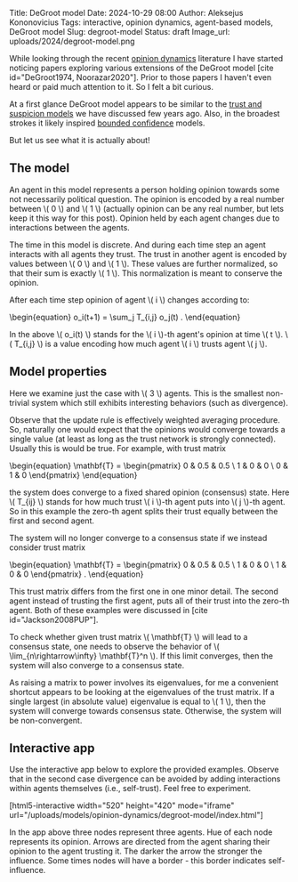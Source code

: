 Title: DeGroot model
Date: 2024-10-29 08:00
Author: Aleksejus Kononovicius
Tags: interactive, opinion dynamics, agent-based models, DeGroot model
Slug: degroot-model
Status: draft
Image_url: uploads/2024/degroot-model.png

While looking through the recent [opinion dynamics](/tag/opinion-dynamics/)
literature I have started noticing papers exploring various extensions of
the DeGroot model [cite id="DeGroot1974, Noorazar2020"]. Prior to those papers I haven't
even heard or paid much attention to it. So I felt a bit curious.

At a first glance DeGroot model appears to be similar to the [trust and
suspicion models]({filename}/articles/2019/ishii-trust-suspicion-model.md) we have
discussed few years ago. Also, in the broadest strokes it likely inspired
[bounded confidence](/tag/bounded-confidence/) models.

But let us see what it is actually about!
<!--more-->

## The model

An agent in this model represents a person holding opinion towards some not
necessarily political question. The opinion is encoded by a real number
between \\\( 0 \\\) and \\\( 1 \\\) (actually opinion can be any real
number, but lets keep it this way for this post). Opinion held by each agent
changes due to interactions between the agents.

The time in this model is discrete. And during each time step an agent
interacts with all agents they trust. The trust in another agent is encoded
by values between \\\( 0 \\\) and \\\( 1 \\\). These values are further
normalized, so that their sum is exactly \\\( 1 \\\). This normalization is
meant to conserve the opinion.

After each time step opinion of agent \\\( i \\\) changes according to:

\begin{equation}
    o\_i(t+1) = \sum\_j T\_{i,j} o\_j(t) .
\end{equation}

In the above \\\( o\_i(t) \\\) stands for the \\\( i \\\)-th agent's opinion
at time \\\( t \\\). \\\( T\_{i,j} \\\) is a value encoding how much agent
\\\( i \\\) trusts agent \\\( j \\\).

## Model properties

Here we examine just the case with \\\( 3 \\\) agents. This is the smallest
non-trivial system which still exhibits interesting behaviors (such as
divergence).

Observe that the update rule is effectively weighted averaging procedure.
So, naturally one would expect that the opinions would converge towards a
single value (at least as long as the trust network is strongly connected).
Usually this is would be true. For example, with trust matrix

\begin{equation}
    \mathbf{T} = \begin{pmatrix}
            0 & 0.5 & 0.5 \\
            1 & 0 & 0 \\
            0 & 1 & 0
        \end{pmatrix} 
\end{equation}

the system does converge to a fixed shared opinion (consensus) state. Here
\\\( T_{ij} \\\) stands for how much trust \\\( i \\\)-th agent puts into
\\\( j \\\)-th agent. So in this example the zero-th agent splits their
trust equally between the first and second agent.

The system will no longer converge to a consensus state if we instead
consider trust matrix

\begin{equation}
    \mathbf{T} = \begin{pmatrix}
            0 & 0.5 & 0.5 \\
            1 & 0 & 0 \\
            1 & 0 & 0
        \end{pmatrix} .
\end{equation}

This trust matrix differs from the first one in one minor detail. The second
agent instead of trusting the first agent, puts all of their trust into the
zero-th agent. Both of these examples were discussed in [cite
id="Jackson2008PUP"].

To check whether given trust matrix \\\( \mathbf{T} \\\) will lead to
a consensus state, one needs to observe the behavior of \\\(
\lim_{n\rightarrow\infty} \mathbf{T}^n \\\). If this limit converges, then
the system will also converge to a consensus state.

As raising a matrix to power involves its eigenvalues, for me a convenient
shortcut appears to be looking at the eigenvalues of the trust matrix. If a
single largest (in absolute value) eigenvalue is equal to \\\( 1 \\\), then
the system will converge towards consensus state. Otherwise, the system will
be non-convergent.

## Interactive app

Use the interactive app below to explore the provided examples. Observe that
in the second case divergence can be avoided by adding interactions within
agents themselves (i.e., self-trust). Feel free to experiment.

[html5-interactive width="520" height="420" mode="iframe"
url="/uploads/models/opinion-dynamics/degroot-model/index.html"]

In the app above three nodes represent three agents. Hue of each node
represents its opinion. Arrows are directed from the agent sharing their
opinion to the agent trusting it. The darker the arrow the stronger the
influence. Some times nodes will have a border - this border indicates
self-influence.
